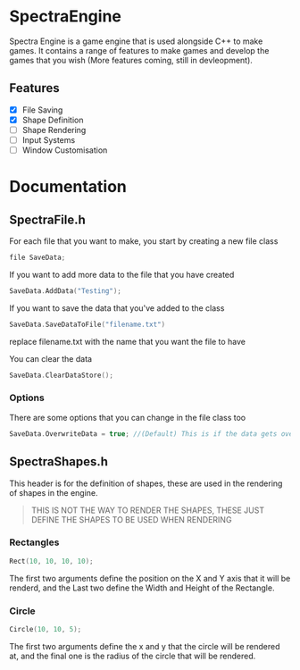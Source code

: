 # SpectraEngine
Spectra Engine is a game engine that is used alongside C++ to make games. It contains a range of features to make games and develop the games that you wish (More features coming, still in devleopment).

## Features
- [X] File Saving
- [X] Shape Definition
- [ ] Shape Rendering
- [ ] Input Systems
- [ ] Window Customisation

# Documentation
## SpectraFile.h
For each file that you want to make, you start by creating a new file class
``` c++
file SaveData;
```

If you want to add more data to the file that you have created
``` c++
SaveData.AddData("Testing");
```

If you want to save the data that you've added to the class
``` c++
SaveData.SaveDataToFile("filename.txt")
```
replace filename.txt with the name that you want the file to have

You can clear the data
``` c++
SaveData.ClearDataStore();
```

### Options
There are some options that you can change in the file class too
``` c++
SaveData.OverwriteData = true; //(Default) This is if the data gets overwritted each save, or is appended on top
```

## SpectraShapes.h
This header is for the definition of shapes, these are used in the rendering of shapes in the engine.
> THIS IS NOT THE WAY TO RENDER THE SHAPES, THESE JUST DEFINE THE SHAPES TO BE USED WHEN RENDERING

### Rectangles
```c++
Rect(10, 10, 10, 10);
```
The first two arguments define the position on the X and Y axis that it will be renderd, and the Last two define the Width and Height of the Rectangle.

### Circle
```c++
Circle(10, 10, 5);
```
The first two arguments define the x and y that the circle will be rendered at, and the final one is the radius of the circle that will be rendered.
